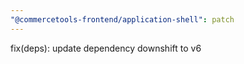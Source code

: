 ```yaml
---
"@commercetools-frontend/application-shell": patch
---
```


fix(deps): update dependency downshift to v6
